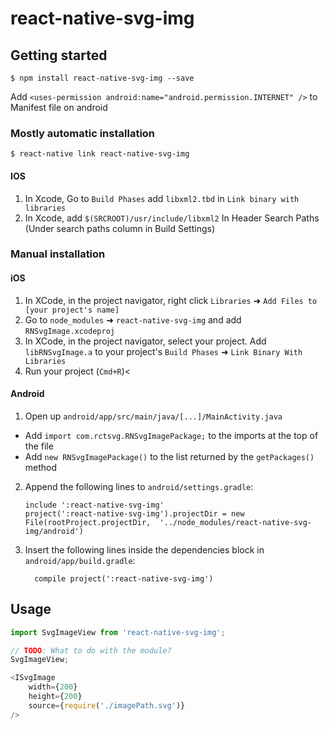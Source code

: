 
# react-native-svg-img

## Getting started

`$ npm install react-native-svg-img --save`

Add `<uses-permission android:name="android.permission.INTERNET" />` to Manifest file on android

### Mostly automatic installation

`$ react-native link react-native-svg-img`

#### IOS

1. In Xcode, Go to `Build Phases` add `libxml2.tbd` in `Link binary with libraries`
2. In Xcode, add `$(SRCROOT)/usr/include/libxml2` In Header Search Paths (Under search paths column in Build Settings)

### Manual installation


#### iOS

1. In XCode, in the project navigator, right click `Libraries` ➜ `Add Files to [your project's name]`
2. Go to `node_modules` ➜ `react-native-svg-img` and add `RNSvgImage.xcodeproj`
3. In XCode, in the project navigator, select your project. Add `libRNSvgImage.a` to your project's `Build Phases` ➜ `Link Binary With Libraries`
4. Run your project (`Cmd+R`)<

#### Android

1. Open up `android/app/src/main/java/[...]/MainActivity.java`
  - Add `import com.rctsvg.RNSvgImagePackage;` to the imports at the top of the file
  - Add `new RNSvgImagePackage()` to the list returned by the `getPackages()` method
2. Append the following lines to `android/settings.gradle`:
  	```
  	include ':react-native-svg-img'
  	project(':react-native-svg-img').projectDir = new File(rootProject.projectDir, 	'../node_modules/react-native-svg-img/android')
  	```
3. Insert the following lines inside the dependencies block in `android/app/build.gradle`:
  	```
      compile project(':react-native-svg-img')
  	```

## Usage
```javascript
import SvgImageView from 'react-native-svg-img';

// TODO: What to do with the module?
SvgImageView;

<ISvgImage
	width={200}
	height={200}
	source={require('./imagePath.svg')}
/>
```

  
